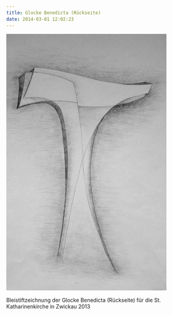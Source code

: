 ```yaml
---
title: Glocke Benedicta (Rückseite)
date: 2014-03-01 12:02:23
---
```

![Bleistiftzeichnung Glocke Benedicta (Rückseite)](/img/glocken/glocke-benedicta-rueckseite-bleistift.jpg)

Bleistiftzeichnung der Glocke Benedicta (Rückseite) für die St. Katharinenkirche in Zwickau 2013
